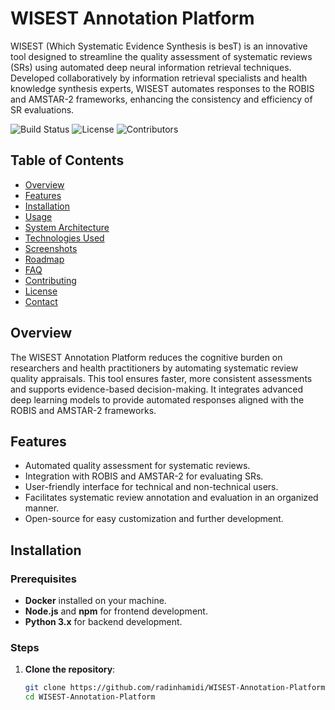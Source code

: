 # WISEST Annotation Platform

WISEST (Which Systematic Evidence Synthesis is besT) is an innovative tool designed to streamline the quality assessment of systematic reviews (SRs) using automated deep neural information retrieval techniques. Developed collaboratively by information retrieval specialists and health knowledge synthesis experts, WISEST automates responses to the ROBIS and AMSTAR-2 frameworks, enhancing the consistency and efficiency of SR evaluations.

![Build Status](https://img.shields.io/badge/build-passing-brightgreen)
![License](https://img.shields.io/github/license/radinhamidi/WISEST-Annotation-Platform)
![Contributors](https://img.shields.io/github/contributors/radinhamidi/WISEST-Annotation-Platform)

## Table of Contents
- [Overview](#overview)
- [Features](#features)
- [Installation](#installation)
- [Usage](#usage)
- [System Architecture](#system-architecture)
- [Technologies Used](#technologies-used)
- [Screenshots](#screenshots)
- [Roadmap](#roadmap)
- [FAQ](#faq)
- [Contributing](#contributing)
- [License](#license)
- [Contact](#contact)

## Overview
The WISEST Annotation Platform reduces the cognitive burden on researchers and health practitioners by automating systematic review quality appraisals. This tool ensures faster, more consistent assessments and supports evidence-based decision-making. It integrates advanced deep learning models to provide automated responses aligned with the ROBIS and AMSTAR-2 frameworks.

## Features
- Automated quality assessment for systematic reviews.
- Integration with ROBIS and AMSTAR-2 for evaluating SRs.
- User-friendly interface for technical and non-technical users.
- Facilitates systematic review annotation and evaluation in an organized manner.
- Open-source for easy customization and further development.

## Installation

### Prerequisites
- **Docker** installed on your machine.
- **Node.js** and **npm** for frontend development.
- **Python 3.x** for backend development.

### Steps
1. **Clone the repository**:
   ```bash
   git clone https://github.com/radinhamidi/WISEST-Annotation-Platform.git
   cd WISEST-Annotation-Platform
